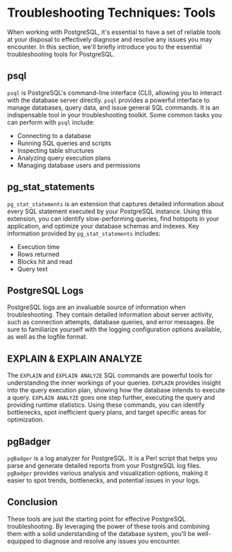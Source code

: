 # Troubleshooting Techniques: Tools

When working with PostgreSQL, it's essential to have a set of reliable tools at your disposal to effectively diagnose and resolve any issues you may encounter. In this section, we'll briefly introduce you to the essential troubleshooting tools for PostgreSQL.

## psql

`psql` is PostgreSQL's command-line interface (CLI), allowing you to interact with the database server directly. `psql` provides a powerful interface to manage databases, query data, and issue general SQL commands. It is an indispensable tool in your troubleshooting toolkit. Some common tasks you can perform with `psql` include:

- Connecting to a database
- Running SQL queries and scripts
- Inspecting table structures
- Analyzing query execution plans
- Managing database users and permissions

## pg_stat_statements

`pg_stat_statements` is an extension that captures detailed information about every SQL statement executed by your PostgreSQL instance. Using this extension, you can identify slow-performing queries, find hotspots in your application, and optimize your database schemas and indexes. Key information provided by `pg_stat_statements` includes:

- Execution time
- Rows returned
- Blocks hit and read
- Query text

## PostgreSQL Logs

PostgreSQL logs are an invaluable source of information when troubleshooting. They contain detailed information about server activity, such as connection attempts, database queries, and error messages. Be sure to familiarize yourself with the logging configuration options available, as well as the logfile format.

## EXPLAIN & EXPLAIN ANALYZE

The `EXPLAIN` and `EXPLAIN ANALYZE` SQL commands are powerful tools for understanding the inner workings of your queries. `EXPLAIN` provides insight into the query execution plan, showing how the database intends to execute a query. `EXPLAIN ANALYZE` goes one step further, executing the query and providing runtime statistics. Using these commands, you can identify bottlenecks, spot inefficient query plans, and target specific areas for optimization.

## pgBadger

`pgBadger` is a log analyzer for PostgreSQL. It is a Perl script that helps you parse and generate detailed reports from your PostgreSQL log files. `pgBadger` provides various analysis and visualization options, making it easier to spot trends, bottlenecks, and potential issues in your logs.

## Conclusion

These tools are just the starting point for effective PostgreSQL troubleshooting. By leveraging the power of these tools and combining them with a solid understanding of the database system, you'll be well-equipped to diagnose and resolve any issues you encounter.
